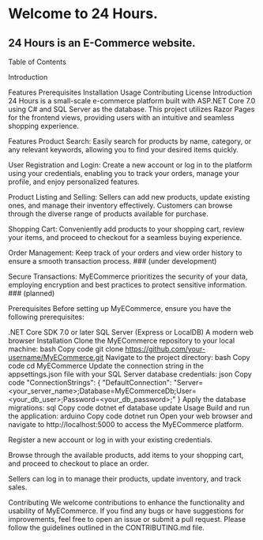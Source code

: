 # Welcome to 24 Hours.
## 24 Hours is an E-Commerce website.

Table of Contents

Introduction

Features
Prerequisites
Installation
Usage
Contributing
License
Introduction
24 Hours is a small-scale e-commerce platform built with ASP.NET Core 7.0 using C# and SQL Server as the database. This project utilizes Razor Pages for the frontend views, providing users with an intuitive and seamless shopping experience.

Features
Product Search: Easily search for products by name, category, or any relevant keywords, allowing you to find your desired items quickly.

User Registration and Login: Create a new account or log in to the platform using your credentials, enabling you to track your orders, manage your profile, and enjoy personalized features.

Product Listing and Selling: Sellers can add new products, update existing ones, and manage their inventory effectively. Customers can browse through the diverse range of products available for purchase.

Shopping Cart: Conveniently add products to your shopping cart, review your items, and proceed to checkout for a seamless buying experience.

Order Management: Keep track of your orders and view order history to ensure a smooth transaction process. ### (under development)

Secure Transactions: MyECommerce prioritizes the security of your data, employing encryption and best practices to protect sensitive information. ### (planned)

Prerequisites
Before setting up MyECommerce, ensure you have the following prerequisites:

.NET Core SDK 7.0 or later
SQL Server (Express or LocalDB)
A modern web browser
Installation
Clone the MyECommerce repository to your local machine:
bash
Copy code
git clone https://github.com/your-username/MyECommerce.git
Navigate to the project directory:
bash
Copy code
cd MyECommerce
Update the connection string in the appsettings.json file with your SQL Server database credentials:
json
Copy code
"ConnectionStrings": {
  "DefaultConnection": "Server=<your_server_name>;Database=MyECommerceDb;User=<your_db_user>;Password=<your_db_password>;"
}
Apply the database migrations:
sql
Copy code
dotnet ef database update
Usage
Build and run the application:
arduino
Copy code
dotnet run
Open your web browser and navigate to http://localhost:5000 to access the MyECommerce platform.

Register a new account or log in with your existing credentials.

Browse through the available products, add items to your shopping cart, and proceed to checkout to place an order.

Sellers can log in to manage their products, update inventory, and track sales.

Contributing
We welcome contributions to enhance the functionality and usability of MyECommerce. If you find any bugs or have suggestions for improvements, feel free to open an issue or submit a pull request. Please follow the guidelines outlined in the CONTRIBUTING.md file.
